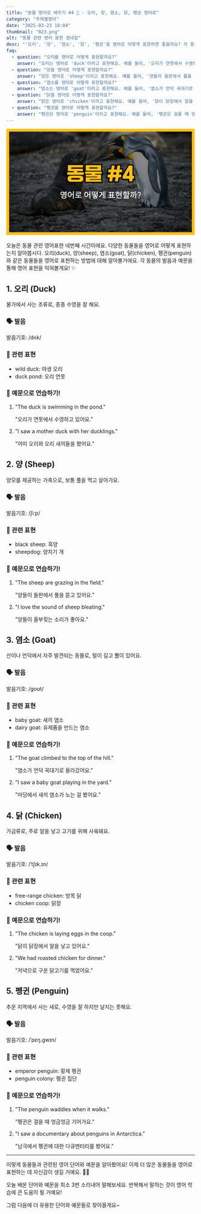 ```yaml
---
title: "동물 영어로 배우기 #4 🦆 - 오리, 양, 염소, 닭, 펭귄 영어로"
category: "주제별영어"
date: "2025-03-23 18:04"
thumbnail: "023.png"
alt: "동물 관련 영어 표현 썸네일"
desc: "'오리', '양', '염소', '닭', '펭귄'을 영어로 어떻게 표현하면 좋을까요? 각 동물의 영어 단어와 예문을 통해 동물 이름을 배우는 법을 알아봅시다."
faq:
  - question: "오리를 영어로 어떻게 표현할까요?"
    answer: "오리는 영어로 'duck'이라고 표현해요. 예를 들어, '오리가 연못에서 수영하고 있어요'는 'The duck is swimming in the pond.'라고 말할 수 있어요."
  - question: "양을 영어로 어떻게 표현할까요?"
    answer: "양은 영어로 'sheep'이라고 표현해요. 예를 들어, '양들이 들판에서 풀을 뜯고 있어요'는 'The sheep are grazing in the field.'라고 말할 수 있어요."
  - question: "염소를 영어로 어떻게 표현할까요?"
    answer: "염소는 영어로 'goat'이라고 표현해요. 예를 들어, '염소가 언덕 꼭대기로 올라갔어요'는 'The goat climbed to the top of the hill.'라고 말할 수 있어요."
  - question: "닭을 영어로 어떻게 표현할까요?"
    answer: "닭은 영어로 'chicken'이라고 표현해요. 예를 들어, '닭이 닭장에서 알을 낳고 있어요'는 'The chicken is laying eggs in the coop.'라고 말할 수 있어요."
  - question: "펭귄을 영어로 어떻게 표현할까요?"
    answer: "펭귄은 영어로 'penguin'이라고 표현해요. 예를 들어, '펭귄은 걸을 때 엉금엉금 기어가요'는 'The penguin waddles when it walks.'라고 말할 수 있어요."
---
```


![동물 영어표현 #4 썸네일](./023.png)

오늘은 동물 관련 영어표현 네번째 시간이에요. 다양한 동물들을 영어로 어떻게 표현하는지 알아봅시다. 오리(duck), 양(sheep), 염소(goat), 닭(chicken), 펭귄(penguin)와 같은 동물들을 영어로 표현하는 방법에 대해 알아볼거에요. 각 동물의 발음과 예문을 통해 영어 표현을 익혀볼게요! ✨

## 1. 오리 (Duck)

물가에서 사는 조류로, 종종 수영을 잘 해요.

### 🗣️ 발음

<span data-pronunciation="duck">발음기호: /dʌk/</span>

### 💭 관련 표현

- wild duck: 야생 오리
- duck pond: 오리 연못

### 📝 예문으로 연습하기!

1. "The duck is swimming in the pond."

   "오리가 연못에서 수영하고 있어요."

2. "I saw a mother duck with her ducklings."

   "어미 오리와 오리 새끼들을 봤어요."

## 2. 양 (Sheep)

양모를 제공하는 가축으로, 보통 풀을 먹고 살아가요.

### 🗣️ 발음

<span data-pronunciation="sheep">발음기호: /ʃiːp/</span>

### 💭 관련 표현

- black sheep: 흑양
- sheepdog: 양치기 개

### 📝 예문으로 연습하기!

1. "The sheep are grazing in the field."

   "양들이 들판에서 풀을 뜯고 있어요."

2. "I love the sound of sheep bleating."

   "양들이 울부짖는 소리가 좋아요."

## 3. 염소 (Goat)

산이나 언덕에서 자주 발견되는 동물로, 털이 길고 뿔이 있어요.

### 🗣️ 발음

<span data-pronunciation="goat">발음기호: /ɡoʊt/</span>

### 💭 관련 표현

- baby goat: 새끼 염소
- dairy goat: 유제품을 만드는 염소

### 📝 예문으로 연습하기!

1. "The goat climbed to the top of the hill."

   "염소가 언덕 꼭대기로 올라갔어요."

2. "I saw a baby goat playing in the yard."

   "마당에서 새끼 염소가 노는 걸 봤어요."

## 4. 닭 (Chicken)

가금류로, 주로 알을 낳고 고기를 위해 사육돼요.

### 🗣️ 발음

<span data-pronunciation="chicken">발음기호: /ˈtʃɪk.ɪn/</span>

### 💭 관련 표현

- free-range chicken: 방목 닭
- chicken coop: 닭장

### 📝 예문으로 연습하기!

1. "The chicken is laying eggs in the coop."

   "닭이 닭장에서 알을 낳고 있어요."

2. "We had roasted chicken for dinner."

   "저녁으로 구운 닭고기를 먹었어요."

## 5. 펭귄 (Penguin)

추운 지역에서 사는 새로, 수영을 잘 하지만 날지는 못해요.

### 🗣️ 발음

<span data-pronunciation="penguin">발음기호: /ˈpɛŋ.ɡwɪn/</span>

### 💭 관련 표현

- emperor penguin: 황제 펭귄
- penguin colony: 펭귄 집단

### 📝 예문으로 연습하기!

1. "The penguin waddles when it walks."

   "펭귄은 걸을 때 엉금엉금 기어가요."

2. "I saw a documentary about penguins in Antarctica."

   "남극에서 펭귄에 대한 다큐멘터리를 봤어요."

---

이렇게 동물들과 관련된 영어 단어와 예문을 알아봤어요! 이제 더 많은 동물들을 영어로 표현하는 데 자신감이 생길 거예요. 🦙🐓

오늘 배운 단어와 예문을 최소 3번 소리내어 말해보세요. 반복해서 말하는 것이 영어 학습에 큰 도움이 될 거예요!

그럼 다음에 더 유용한 단어와 예문들로 찾아올게요~
